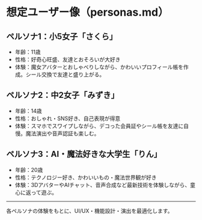 # 想定ユーザー像（personas.md）

## ペルソナ1：小5女子「さくら」
- 年齢：11歳
- 性格：好奇心旺盛、友達とおそろいが大好き
- 体験：魔女アバターとおしゃべりしながら、かわいいプロフィール帳を作成。シール交換で友達と盛り上がる。

## ペルソナ2：中2女子「みずき」
- 年齢：14歳
- 性格：おしゃれ・SNS好き、自己表現が得意
- 体験：スマホでスワイプしながら、デコった会員証やシール帳を友達に自慢。魔法演出や音声認証も楽しむ。

## ペルソナ3：AI・魔法好きな大学生「りん」
- 年齢：20歳
- 性格：テクノロジー好き、かわいいもの・魔法世界観が好き
- 体験：3DアバターやAIチャット、音声合成など最新技術を体験しながら、童心に返って遊ぶ。

---

各ペルソナの体験をもとに、UI/UX・機能設計・演出を最適化します。
